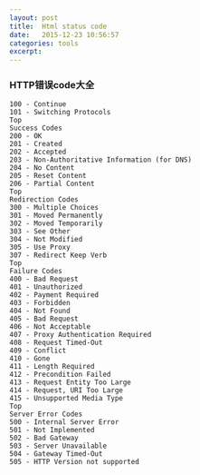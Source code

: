 ```yaml
---
layout: post
title:  Html status code
date:   2015-12-23 10:56:57
categories: tools
excerpt: 
---
```


### HTTP错误code大全

	100 - Continue
	101 - Switching Protocols
	Top
	Success Codes
	200 - OK
	201 - Created
	202 - Accepted
	203 - Non-Authoritative Information (for DNS)
	204 - No Content
	205 - Reset Content
	206 - Partial Content
	Top
	Redirection Codes
	300 - Multiple Choices
	301 - Moved Permanently
	302 - Moved Temporarily
	303 - See Other
	304 - Not Modified
	305 - Use Proxy
	307 - Redirect Keep Verb
	Top
	Failure Codes
	400 - Bad Request
	401 - Unauthorized
	402 - Payment Required
	403 - Forbidden
	404 - Not Found
	405 - Bad Request
	406 - Not Acceptable
	407 - Proxy Authentication Required
	408 - Request Timed-Out
	409 - Conflict
	410 - Gone
	411 - Length Required
	412 - Precondition Failed
	413 - Request Entity Too Large
	414 - Request, URI Too Large
	415 - Unsupported Media Type
	Top
	Server Error Codes
	500 - Internal Server Error
	501 - Not Implemented
	502 - Bad Gateway
	503 - Server Unavailable
	504 - Gateway Timed-Out
	505 - HTTP Version not supported
